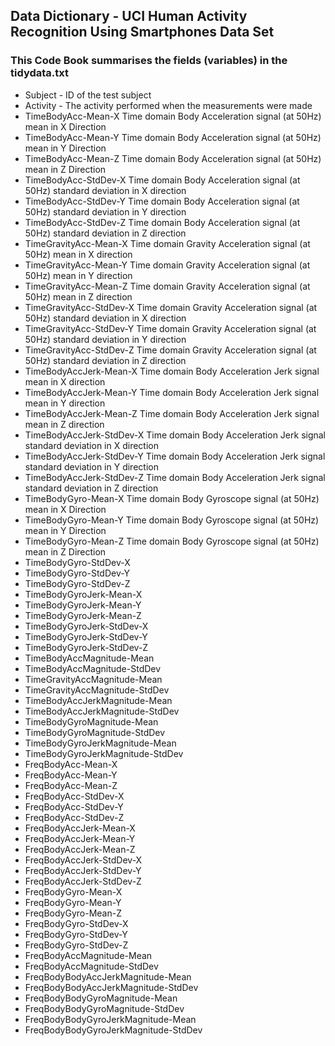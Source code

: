 ## Data Dictionary - UCI Human Activity Recognition Using Smartphones Data Set

### This Code Book summarises the fields (variables) in the tidydata.txt

* Subject - ID of the test subject
* Activity - The activity performed when the measurements were made
* TimeBodyAcc-Mean-X          Time domain Body Acceleration signal (at 50Hz) mean in X Direction 
* TimeBodyAcc-Mean-Y          Time domain Body Acceleration signal (at 50Hz) mean in Y Direction
* TimeBodyAcc-Mean-Z          Time domain Body Acceleration signal (at 50Hz) mean in Z Direction
* TimeBodyAcc-StdDev-X        Time domain Body Acceleration signal (at 50Hz) standard deviation in X direction
* TimeBodyAcc-StdDev-Y        Time domain Body Acceleration signal (at 50Hz) standard deviation in Y direction
* TimeBodyAcc-StdDev-Z        Time domain Body Acceleration signal (at 50Hz) standard deviation in Z direction
* TimeGravityAcc-Mean-X       Time domain Gravity Acceleration signal (at 50Hz) mean in X direction
* TimeGravityAcc-Mean-Y       Time domain Gravity Acceleration signal (at 50Hz) mean in Y direction
* TimeGravityAcc-Mean-Z       Time domain Gravity Acceleration signal (at 50Hz) mean in Z direction
* TimeGravityAcc-StdDev-X     Time domain Gravity Acceleration signal (at 50Hz) standard deviation in X direction
* TimeGravityAcc-StdDev-Y     Time domain Gravity Acceleration signal (at 50Hz) standard deviation in Y direction
* TimeGravityAcc-StdDev-Z     Time domain Gravity Acceleration signal (at 50Hz) standard deviation in Z direction
* TimeBodyAccJerk-Mean-X      Time domain Body Acceleration Jerk signal mean in X direction
* TimeBodyAccJerk-Mean-Y      Time domain Body Acceleration Jerk signal mean in Y direction
* TimeBodyAccJerk-Mean-Z      Time domain Body Acceleration Jerk signal mean in Z direction
* TimeBodyAccJerk-StdDev-X    Time domain Body Acceleration Jerk signal standard deviation in X direction
* TimeBodyAccJerk-StdDev-Y    Time domain Body Acceleration Jerk signal standard deviation in Y direction
* TimeBodyAccJerk-StdDev-Z    Time domain Body Acceleration Jerk signal standard deviation in Z direction
* TimeBodyGyro-Mean-X         Time domain Body Gyroscope signal (at 50Hz) mean in X Direction 
* TimeBodyGyro-Mean-Y         Time domain Body Gyroscope signal (at 50Hz) mean in Y Direction 
* TimeBodyGyro-Mean-Z         Time domain Body Gyroscope signal (at 50Hz) mean in Z Direction 
* TimeBodyGyro-StdDev-X
* TimeBodyGyro-StdDev-Y
* TimeBodyGyro-StdDev-Z
* TimeBodyGyroJerk-Mean-X
* TimeBodyGyroJerk-Mean-Y
* TimeBodyGyroJerk-Mean-Z
* TimeBodyGyroJerk-StdDev-X
* TimeBodyGyroJerk-StdDev-Y
* TimeBodyGyroJerk-StdDev-Z
* TimeBodyAccMagnitude-Mean
* TimeBodyAccMagnitude-StdDev
* TimeGravityAccMagnitude-Mean
* TimeGravityAccMagnitude-StdDev
* TimeBodyAccJerkMagnitude-Mean
* TimeBodyAccJerkMagnitude-StdDev
* TimeBodyGyroMagnitude-Mean
* TimeBodyGyroMagnitude-StdDev
* TimeBodyGyroJerkMagnitude-Mean
* TimeBodyGyroJerkMagnitude-StdDev
* FreqBodyAcc-Mean-X
* FreqBodyAcc-Mean-Y
* FreqBodyAcc-Mean-Z
* FreqBodyAcc-StdDev-X
* FreqBodyAcc-StdDev-Y
* FreqBodyAcc-StdDev-Z
* FreqBodyAccJerk-Mean-X
* FreqBodyAccJerk-Mean-Y
* FreqBodyAccJerk-Mean-Z
* FreqBodyAccJerk-StdDev-X
* FreqBodyAccJerk-StdDev-Y
* FreqBodyAccJerk-StdDev-Z
* FreqBodyGyro-Mean-X
* FreqBodyGyro-Mean-Y
* FreqBodyGyro-Mean-Z
* FreqBodyGyro-StdDev-X
* FreqBodyGyro-StdDev-Y
* FreqBodyGyro-StdDev-Z
* FreqBodyAccMagnitude-Mean
* FreqBodyAccMagnitude-StdDev
* FreqBodyBodyAccJerkMagnitude-Mean
* FreqBodyBodyAccJerkMagnitude-StdDev
* FreqBodyBodyGyroMagnitude-Mean
* FreqBodyBodyGyroMagnitude-StdDev
* FreqBodyBodyGyroJerkMagnitude-Mean
* FreqBodyBodyGyroJerkMagnitude-StdDev
